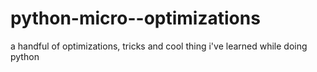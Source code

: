 # python-micro--optimizations
a handful of optimizations, tricks and cool thing i've learned while doing python
